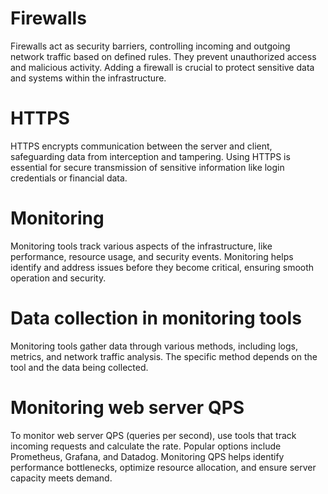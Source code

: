 # Firewalls

Firewalls act as security barriers, controlling incoming and outgoing network traffic based on defined rules. They prevent unauthorized access and malicious activity. Adding a firewall is crucial to protect sensitive data and systems within the infrastructure.

# HTTPS

HTTPS encrypts communication between the server and client, safeguarding data from interception and tampering. Using HTTPS is essential for secure transmission of sensitive information like login credentials or financial data.

# Monitoring

Monitoring tools track various aspects of the infrastructure, like performance, resource usage, and security events. Monitoring helps identify and address issues before they become critical, ensuring smooth operation and security.

# Data collection in monitoring tools

Monitoring tools gather data through various methods, including logs, metrics, and network traffic analysis. The specific method depends on the tool and the data being collected.

# Monitoring web server QPS

To monitor web server QPS (queries per second), use tools that track incoming requests and calculate the rate. Popular options include Prometheus, Grafana, and Datadog. Monitoring QPS helps identify performance bottlenecks, optimize resource allocation, and ensure server capacity meets demand.

